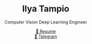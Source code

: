 <h1 align="center">Ilya Tampio</h1>
<p align="center">Computer Vision Deep Learning Engineer</p>
<p align="center">
  <a href="https://docs.google.com/document/d/1Stcth7-4Y7cHacAswjKiSGUjGNp_OAim5LWbFtoqgQ0/edit?usp=sharing">📄 Resume</a><br>
  <a href="https://t.me/Quakumei">💬 Telegram</a>
</p>

